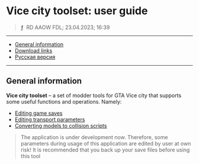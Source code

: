 # Vice city toolset: user guide
> **ƒ** &nbsp;RD AAOW FDL; 23.04.2023; 16:39

---

- [General information](#general-information)
- [Download links](https://adslbarxatov.github.io/DPArray#vicecitytoolset)
- [Русская версия](https://adslbarxatov.github.io/ViceCityToolset/ru)

---

## General information

**Vice city toolset** – a set of modder tools for GTA Vice city that supports some useful functions
and operations. Namely:

- [Editing game saves](https://adslbarxatov.github.io/ViceCityToolset/saves)
- [Editing transport parameters](https://adslbarxatov.github.io/ViceCityToolset/handling)
- [Converting models to collision scripts](https://adslbarxatov.github.io/ViceCityToolset/collision)

> The application is under development now. Therefore, some parameters during usage of this application
> are edited by user at own risk! It is recommended that you back up your save files before using this tool
